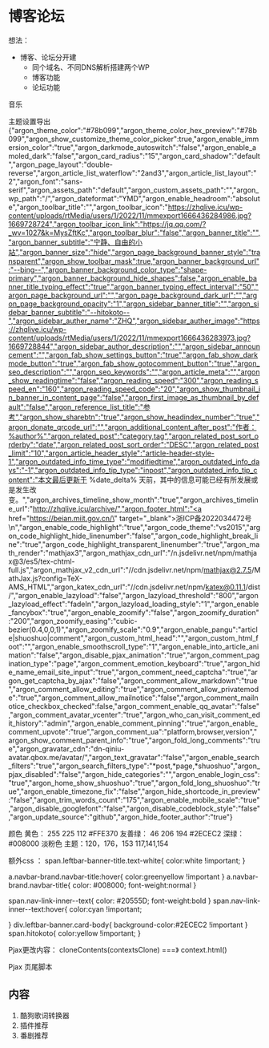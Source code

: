 # 博客论坛
想法：
* 博客、论坛分开建
    * 同个域名、不同DNS解析搭建两个WP
    * 博客功能
    * 论坛功能
    

音乐
<link rel="stylesheet" href="<?php echo $GLOBALS['assets_path']; ?>/assets/css/APlayer.min.css"><script src="<?php echo $GLOBALS['assets_path']; ?>/assets/js/APlayer.min.js">
</script>
<div id="aplayer"></div>
<script src="<?php echo $GLOBALS['assets_path']; ?>/assets/js/Meting.min.js">
</script>
<script src="<?php echo $GLOBALS['assets_path']; ?>/assets/js/color-thief.js"></script>
<script>
	const ap = new APlayer({
    container: document.getElementById('aplayer'),
    theme: '#e9e9e9',
    autoplay: true,
    fixed: true,
	preload: 'auto',
	mutex: true,
	listFolded: false,
	order:'list',
	lrcType: 3,
    audio: [{
        name: '有点饱(日语版)',
        artist: '洛天依',
        url: '<?php echo $GLOBALS['assets_path']; ?>/assets/music/有点饱日语版.mp3',
        cover: '<?php echo $GLOBALS['assets_path']; ?>/assets/music/洛天依06.jpg',
        lrc: '<?php echo $GLOBALS['assets_path']; ?>/assets/music/有点饱日语版.lrc',
    },{
        name: '群青世界',
        artist: '三月のパンタシア',
        url: '<?php echo $GLOBALS['assets_path']; ?>/assets/music/群青世界.mp3',
        cover: '<?php echo $GLOBALS['assets_path']; ?>/assets/music/群青世界.jpg',
        lrc: '<?php echo $GLOBALS['assets_path']; ?>/assets/music/群青世界.lrc',
    },{
		   name: 'メルヒェン',
        artist: 'Kalafina',
        url: '<?php echo $GLOBALS['assets_path']; ?>/assets/music/メルヒェン.mp3',
        cover: '<?php echo $GLOBALS['assets_path']; ?>/assets/music/Melfen.jpg',
        lrc: '<?php echo $GLOBALS['assets_path']; ?>/assets/music/Melfen.lrc',
	}]
});
</script>


主题设置导出
{"argon_theme_color":"#78b099","argon_theme_color_hex_preview":"#78b099","argon_show_customize_theme_color_picker":true,"argon_enable_immersion_color":"true","argon_darkmode_autoswitch":"false","argon_enable_amoled_dark":"false","argon_card_radius":"15","argon_card_shadow":"default","argon_page_layout":"double-reverse","argon_article_list_waterflow":"2and3","argon_article_list_layout":"2","argon_font":"sans-serif","argon_assets_path":"default","argon_custom_assets_path":"","argon_wp_path":"/","argon_dateformat":"YMD","argon_enable_headroom":"absolute","argon_toolbar_title":"","argon_toolbar_icon":"https://zhqlive.icu/wp-content/uploads/rtMedia/users/1/2022/11/mmexport1666436284986.jpg?1669728724","argon_toolbar_icon_link":"https://jq.qq.com/?_wv=1027&k=MysZftKc","argon_toolbar_blur":"false","argon_banner_title":"","argon_banner_subtitle":"宁静、自由的小站","argon_banner_size":"hide","argon_page_background_banner_style":"transparent","argon_show_toolbar_mask":true,"argon_banner_background_url":"--bing--","argon_banner_background_color_type":"shape-primary","argon_banner_background_hide_shapes":false,"argon_enable_banner_title_typing_effect":"true","argon_banner_typing_effect_interval":"50","argon_page_background_url":"","argon_page_background_dark_url":"","argon_page_background_opacity":"1","argon_sidebar_banner_title":"","argon_sidebar_banner_subtitle":"--hitokoto--","argon_sidebar_auther_name":"ZHQ","argon_sidebar_auther_image":"https://zhqlive.icu/wp-content/uploads/rtMedia/users/1/2022/11/mmexport1666436283973.jpg?1669728844","argon_sidebar_author_description":"","argon_sidebar_announcement":"","argon_fab_show_settings_button":"true","argon_fab_show_darkmode_button":"true","argon_fab_show_gotocomment_button":"true","argon_seo_description":"","argon_seo_keywords":"","argon_article_meta":"","argon_show_readingtime":"false","argon_reading_speed":"300","argon_reading_speed_en":"160","argon_reading_speed_code":"20","argon_show_thumbnail_in_banner_in_content_page":"false","argon_first_image_as_thumbnail_by_default":"false","argon_reference_list_title":"参考","argon_show_sharebtn":"true","argon_show_headindex_number":"true","argon_donate_qrcode_url":"","argon_additional_content_after_post":"作者：%author%","argon_related_post":"category,tag","argon_related_post_sort_orderby":"date","argon_related_post_sort_order":"DESC","argon_related_post_limit":"10","argon_article_header_style":"article-header-style-1","argon_outdated_info_time_type":"modifiedtime","argon_outdated_info_days":"-1","argon_outdated_info_tip_type":"inpost","argon_outdated_info_tip_content":"本文最后更新于 %date_delta% 天前，其中的信息可能已经有所发展或是发生改变。","argon_archives_timeline_show_month":"true","argon_archives_timeline_url":"http://zhqlive.icu/archive/","argon_footer_html":"<a href=\"https://beian.miit.gov.cn/\" target=\"_blank\">浙ICP备2022034472号</a>\n","argon_enable_code_highlight":"true","argon_code_theme":"vs2015","argon_code_highlight_hide_linenumber":"false","argon_code_highlight_break_line":"true","argon_code_highlight_transparent_linenumber":"true","argon_math_render":"mathjax3","argon_mathjax_cdn_url":"/n.jsdelivr.net/npm/mathjax@3/es5/tex-chtml-full.js","argon_mathjax_v2_cdn_url":"//cdn.jsdelivr.net/npm/mathjax@2.7.5/MathJax.js?config=TeX-AMS_HTML","argon_katex_cdn_url":"//cdn.jsdelivr.net/npm/katex@0.11.1/dist/","argon_enable_lazyload":"false","argon_lazyload_threshold":"800","argon_lazyload_effect":"fadeIn","argon_lazyload_loading_style":"1","argon_enable_fancybox":"true","argon_enable_zoomify":"false","argon_zoomify_duration":"200","argon_zoomify_easing":"cubic-bezier(0.4,0,0,1)","argon_zoomify_scale":"0.9","argon_enable_pangu":"article|shuoshuo|comment","argon_custom_html_head":"","argon_custom_html_foot":"","argon_enable_smoothscroll_type":"1","argon_enable_into_article_animation":"false","argon_disable_pjax_animation":"true","argon_comment_pagination_type":"page","argon_comment_emotion_keyboard":"true","argon_hide_name_email_site_input":"true","argon_comment_need_captcha":"true","argon_get_captcha_by_ajax":"false","argon_comment_allow_markdown":"true","argon_comment_allow_editing":"true","argon_comment_allow_privatemode":"true","argon_comment_allow_mailnotice":"false","argon_comment_mailnotice_checkbox_checked":false,"argon_comment_enable_qq_avatar":"false","argon_comment_avatar_vcenter":"true","argon_who_can_visit_comment_edit_history":"admin","argon_enable_comment_pinning":"true","argon_enable_comment_upvote":"true","argon_comment_ua":"platform,browser,version","argon_show_comment_parent_info":"true","argon_fold_long_comments":"true","argon_gravatar_cdn":"dn-qiniu-avatar.qbox.me/avatar/","argon_text_gravatar":"false","argon_enable_search_filters":"true","argon_search_filters_type":"*post,*page,*shuoshuo","argon_pjax_disabled":"false","argon_hide_categories":"","argon_enable_login_css":"true","argon_home_show_shuoshuo":"true","argon_fold_long_shuoshuo":"true","argon_enable_timezone_fix":"false","argon_hide_shortcode_in_preview":"false","argon_trim_words_count":"175","argon_enable_mobile_scale":"true","argon_disable_googlefont":"false","argon_disable_codeblock_style":"false","argon_update_source":"github","argon_hide_footer_author":"true"}



颜色
黄色： 	255 225 112  #FFE370
友善绿： 46 206 194   #2ECEC2     深绿：#008000
淡粉色
主题：120，176，153  117,141,154


额外css ：
span.leftbar-banner-title.text-white{
	color:white !important;
}

a.navbar-brand.navbar-title:hover{
	color:greenyellow !important
}
a.navbar-brand.navbar-title{
	color: #008000;
	font-weight:normal
}

span.nav-link-inner--text{
	color: #20555D;
	font-weight:bold
}
span.nav-link-inner--text:hover{
	color:cyan !important;
	
}
div.leftbar-banner.card-body{
	background-color:#2ECEC2 !important
}
span.hitokoto{
	color:yellow !important;
}





Pjax更改内容：
cloneContents(contextsClone)  ===》  context.html()


Pjax 页尾脚本
<script>
window.pjaxLoaded = function(){
	  $('#user-activity').on('click', function () {
setTimeout(window.location.replace("https://zhqlive.icu/members/twttr_admin/"), 500);

  });
	  $('#user-messages').on('click', function () {
setTimeout(window.location.replace("https://zhqlive.icu/members/twttr_admin/messages/"), 500);

  });

}

</script>



## 内容
1. 酷狗歌词转换器
2. 插件推荐
3. 番剧推荐

